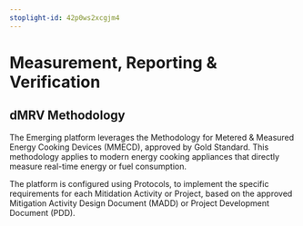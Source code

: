 ```yaml
---
stoplight-id: 42p0ws2xcgjm4
---
```


# Measurement, Reporting & Verification

## dMRV Methodology

The Emerging platform leverages the Methodology for Metered & Measured Energy Cooking Devices (MMECD), approved by Gold Standard. This methodology applies to modern energy cooking appliances that directly measure real-time energy or fuel consumption. 

The platform is configured using Protocols, to implement the specific requirements for each Mitidation Activity or Project, based on the approved Mitigation Activity Design Document (MADD) or Project Development Document (PDD).
